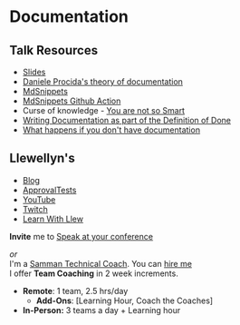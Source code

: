 # Documentation
## Talk Resources

* [Slides](https://github.com/isidore/Talks/blob/master/Slides/Documentation.pptx)
* [Daniele Procida's theory of documentation](https://documentation.divio.com/)
* [MdSnippets](http://mdsnippets.com/)
* [MdSnippets Github Action](https://github.com/approvals/ApprovalTests.Java/blob/master/.github/workflows/updateMarkdown.yml#L1)
* Curse of knowledge - [You are not so Smart](https://youarenotsosmart.com/2017/07/20/yanss-103-desirability-bias/)
* [Writing Documentation as part of the Definition of Done](https://www.youtube.com/watch?v=Gms8GijwO9Q)
* [What happens if you don't have documentation](https://youtu.be/FbC2TjSKHXc?t=299)



## Llewellyn's<!-- include: llewellyn.md -->

* [Blog](https://llewellynfalco.blogspot.com/)
* [ApprovalTests](https://github.com/approvals/)
* [YouTube](https://www.youtube.com/user/isidoreus/videos)
* [Twitch](https://www.twitch.tv/llewellynfalco)
* [Learn With Llew](https://github.com/LearnWithLlew)

**Invite** me to [Speak at your conference](Speaking_at_conferences.md)

*or*  
I'm a [Samman Technical Coach](https://sammancoaching.org/). You can [hire me](http://llewellynfalco.blogspot.com/p/hire-me.html)  
I offer **Team Coaching** in 2 week increments.
* **Remote**: 1 team, 2.5 hrs/day  
    * **Add-Ons**: [Learning Hour, Coach the Coaches]
* **In-Person:**  3 teams a day + Learning hour

<!-- endInclude -->
